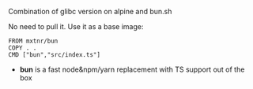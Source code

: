 Combination of glibc version on alpine and bun.sh

No need to pull it. Use it as a base image:
```
FROM mxtnr/bun
COPY . .
CMD ["bun","src/index.ts"]
```

* **bun** is a fast node&npm/yarn replacement with TS support out of the box
